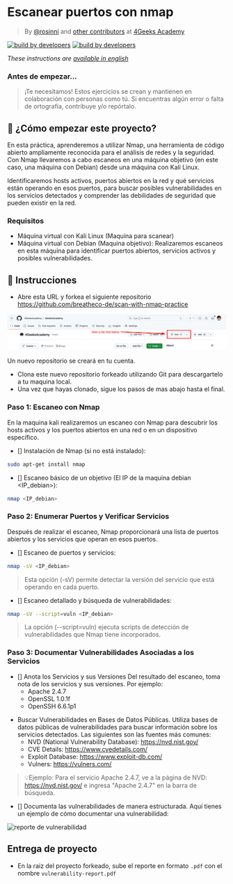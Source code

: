 <!-- hide -->
# Escanear puertos con nmap

> By [@rosinni](https://github.com/rosinni) and [other contributors](https://github.com/4GeeksAcademy/deploying-wordpress-debian/graphs/contributors) at [4Geeks Academy](https://4geeksacademy.co/)

[![build by developers](https://img.shields.io/badge/build_by-Developers-blue)](https://4geeks.com)
[![build by developers](https://img.shields.io/twitter/follow/4geeksacademy?style=social&logo=twitter)](https://twitter.com/4geeksacademy)

*These instructions are [available in english](https://github.com/breatheco-de/scan-with-nmap-practice/blob/main/README.md)*

### Antes de empezar...

> ¡Te necesitamos! Estos ejercicios se crean y mantienen en colaboración con personas como tú. Si encuentras algún error o falta de ortografía, contribuye y/o repórtalo.
<!-- endhide -->

## 🌱 ¿Cómo empezar este proyecto?

En esta práctica, aprenderemos a utilizar Nmap, una herramienta de código abierto ampliamente reconocida para el análisis de redes y la seguridad. Con Nmap llevaremos a cabo escaneos en una máquina objetivo (en este caso, una máquina con Debian) desde una máquina con Kali Linux. 

Identificaremos hosts activos, puertos abiertos en la red y qué servicios están operando en esos puertos, para buscar posibles vulnerabilidades en los servicios detectados y comprender las debilidades de seguridad que pueden existir en la red.

### Requisitos

* Máquina virtual con Kali Linux (Maquina para scanear)
* Máquina virtual con Debian (Maquina objetivo): Realizaremos escaneos en esta máquina para identificar puertos abiertos, servicios activos y posibles vulnerabilidades.

## 📝 Instrucciones

* Abre esta URL y forkea el siguiente repositorio https://github.com/breatheco-de/scan-with-nmap-practice

 ![fork button](https://github.com/4GeeksAcademy/4GeeksAcademy/blob/master/site/src/static/fork_button.png?raw=true)

Un nuevo repositorio se creará en tu cuenta.

* Clona este nuevo repositorio forkeado utilizando Git para descargartelo a tu maquina local.
* Una vez que hayas clonado, sigue los pasos de mas abajo hasta el final.


### Paso 1: Escaneo con Nmap
En la maquina kali realizaremos un escaneo con Nmap para descubrir los hosts activos y los puertos abiertos en una red o en un dispositivo específico.

- [] Instalación de Nmap (si no está instalado):
```bash
sudo apt-get install nmap
```

- [] Escaneo básico de un objetivo (El IP de la maquina debian <IP_debian>):
```bash
nmap <IP_debian>
```

### Paso 2: Enumerar Puertos y Verificar Servicios
Después de realizar el escaneo, Nmap proporcionará una lista de puertos abiertos y los servicios que operan en esos puertos.

- [] Escaneo de puertos y servicios:
```bash
nmap -sV <IP_debian>
```
> Esta opción (-sV) permite detectar la versión del servicio que está operando en cada puerto.

- [] Escaneo detallado y búsqueda de vulnerabilidades:
```bash
nmap -sV --script=vuln <IP_debian>
```
> La opción (--script=vuln) ejecuta scripts de detección de vulnerabilidades que Nmap tiene incorporados.

### Paso 3: Documentar Vulnerabilidades Asociadas a los Servicios

- [] Anota los Servicios y sus Versiones Del resultado del escaneo, toma nota de los servicios y sus versiones. Por ejemplo:
    * Apache 2.4.7
    * OpenSSL 1.0.1f
    * OpenSSH 6.6.1p1

* Buscar Vulnerabilidades en Bases de Datos Públicas. Utiliza bases de datos públicas de vulnerabilidades para buscar información sobre los servicios detectados. Las siguientes son las fuentes más comunes:
    * NVD (National Vulnerability Database): https://nvd.nist.gov/
    * CVE Details: https://www.cvedetails.com/
    * Exploit Database: https://www.exploit-db.com/
    * Vulners: https://vulners.com/

> 💡Ejemplo: Para el servicio Apache 2.4.7, ve a la página de NVD: https://nvd.nist.gov/ e
ingresa "Apache 2.4.7" en la barra de búsqueda.

- [] Documenta las vulnerabilidades de manera estructurada. Aquí tienes un ejemplo de cómo documentar una vulnerabilidad:

![reporte de vulnerabilidad](https://github.com/breatheco-de/scan-with-nmap-practice/blob/main/assets/report-vul-es.png?raw=true)

## Entrega de proyecto

* En la raiz del proyecto forkeado, sube el  reporte en formato `.pdf` con el nombre `vulnerability-report.pdf`


